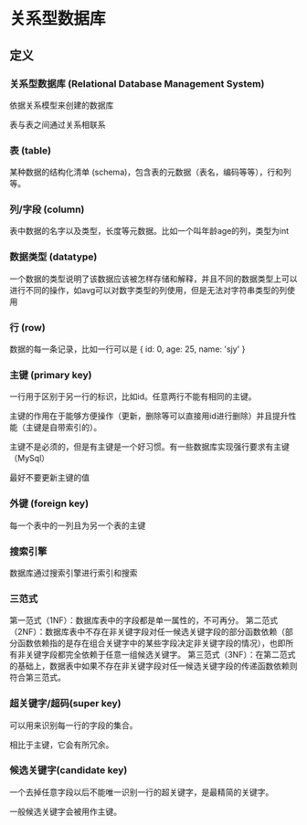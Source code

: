 # 关系型数据库

## 定义

### 关系型数据库 (Relational Database Management System)

依据关系模型来创建的数据库

表与表之间通过关系相联系

### 表 (table)

某种数据的结构化清单 (schema)，包含表的元数据（表名，编码等等），行和列等。

### 列/字段 (column)

表中数据的名字以及类型，长度等元数据。比如一个叫年龄age的列，类型为int

### 数据类型 (datatype)

一个数据的类型说明了该数据应该被怎样存储和解释，并且不同的数据类型上可以进行不同的操作，如avg可以对数字类型的列使用，但是无法对字符串类型的列使用

### 行 (row)

数据的每一条记录，比如一行可以是 { id: 0, age: 25, name: 'sjy' }

### 主键 (primary key)

一行用于区别于另一行的标识，比如id。任意两行不能有相同的主键。

主键的作用在于能够方便操作（更新，删除等可以直接用id进行删除）并且提升性能（主键是自带索引的）。

主键不是必须的，但是有主键是一个好习惯。有一些数据库实现强行要求有主键（MySql）

最好不要更新主键的值

### 外键 (foreign key)

每一个表中的一列且为另一个表的主键

### 搜索引擎

数据库通过搜索引擎进行索引和搜索

### 三范式

第一范式（1NF）：数据库表中的字段都是单一属性的，不可再分。
第二范式（2NF）：数据库表中不存在非关键字段对任一候选关键字段的部分函数依赖（部分函数依赖指的是存在组合关键字中的某些字段决定非关键字段的情况），也即所有非关键字段都完全依赖于任意一组候选关键字。
第三范式（3NF）：在第二范式的基础上，数据表中如果不存在非关键字段对任一候选关键字段的传递函数依赖则符合第三范式。

### 超关键字/超码(super key)

可以用来识别每一行的字段的集合。

相比于主键，它会有所冗余。

### 候选关键字(candidate key)

一个去掉任意字段以后不能唯一识别一行的超关键字，是最精简的关键字。

一般候选关键字会被用作主键。






